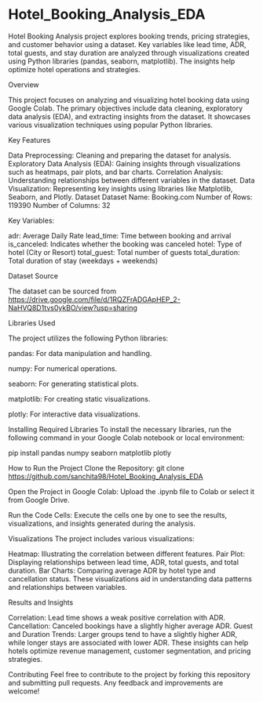 # Hotel_Booking_Analysis_EDA
 Hotel Booking Analysis project explores booking trends, pricing strategies, and customer behavior using a dataset. Key variables like lead time, ADR, total guests, and stay duration are analyzed through visualizations created using Python libraries (pandas, seaborn, matplotlib). The insights help optimize hotel operations and strategies.

Overview

This project focuses on analyzing and visualizing hotel booking data using Google Colab. The primary objectives include data cleaning, exploratory data analysis (EDA), and extracting insights from the dataset. It showcases various visualization techniques using popular Python libraries.

Key Features

Data Preprocessing: Cleaning and preparing the dataset for analysis.
Exploratory Data Analysis (EDA): Gaining insights through visualizations such as heatmaps, pair plots, and bar charts.
Correlation Analysis: Understanding relationships between different variables in the dataset.
Data Visualization: Representing key insights using libraries like Matplotlib, Seaborn, and Plotly.
Dataset
Dataset Name: Booking.com
Number of Rows: 119390
Number of Columns: 32

Key Variables:

adr: Average Daily Rate
lead_time: Time between booking and arrival
is_canceled: Indicates whether the booking was canceled
hotel: Type of hotel (City or Resort)
total_guest: Total number of guests
total_duration: Total duration of stay (weekdays + weekends)

Dataset Source

The dataset can be sourced from https://drive.google.com/file/d/1RQZFrADGApHEP_2-NaHVQ8D1tvs0ykBO/view?usp=sharing

Libraries Used

The project utilizes the following Python libraries:

pandas: For data manipulation and handling.

numpy: For numerical operations.

seaborn: For generating statistical plots.

matplotlib: For creating static visualizations.

plotly: For interactive data visualizations.


Installing Required Libraries
To install the necessary libraries, run the following command in your Google Colab notebook or local environment:

pip install pandas numpy seaborn matplotlib plotly 

How to Run the Project
Clone the Repository:
git clone https://github.com/sanchita98/Hotel_Booking_Analysis_EDA

Open the Project in Google Colab:
Upload the .ipynb file to Colab or select it from Google Drive.

Run the Code Cells:
Execute the cells one by one to see the results, visualizations, and insights generated during the analysis.

Visualizations
The project includes various visualizations:

Heatmap: Illustrating the correlation between different features.
Pair Plot: Displaying relationships between lead time, ADR, total guests, and total duration.
Bar Charts: Comparing average ADR by hotel type and cancellation status.
These visualizations aid in understanding data patterns and relationships between variables.

Results and Insights

Correlation: Lead time shows a weak positive correlation with ADR.
Cancellation: Canceled bookings have a slightly higher average ADR.
Guest and Duration Trends: Larger groups tend to have a slightly higher ADR, while longer stays are associated with lower ADR.
These insights can help hotels optimize revenue management, customer segmentation, and pricing strategies.

Contributing
Feel free to contribute to the project by forking this repository and submitting pull requests. Any feedback and improvements are welcome!

